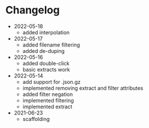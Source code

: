 # Changelog

- 2022-05-18
    - added interpolation
- 2022-05-17
    - added filename filtering
    - added de-duping
- 2022-05-16
    - added double-click
    - basic extracts work
- 2022-05-14 
    - add support for .json.gz
    - implemented removing extract and filter attributes
    - added filter negation
    - implemented filtering
    - implemented extract
- 2021-06-23 
    - scaffolding
